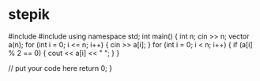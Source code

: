 # stepik
#include <iostream>
#include <vector>
using namespace std;
int main() {
    int n;
    cin >> n;
    vector <int> a(n);
    for (int i = 0; i <= n; i++) {
        cin >> a[i];
    }
    for (int i = 0; i < n; i++) {
        if (a[i] % 2 == 0) {
            cout << a[i] << " ";
        }
    }
    
  // put your code here
  return 0;
}
